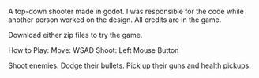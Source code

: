 
A top-down shooter made in godot. I was responsible for the code while another person worked on the design. All credits are in the game.

Download either zip files to try the game.

How to Play:
Move: WSAD
Shoot: Left Mouse Button

Shoot enemies. Dodge their bullets. Pick up their guns and health pickups.
